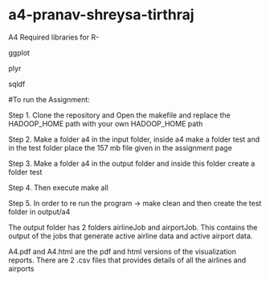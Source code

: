 # a4-pranav-shreysa-tirthraj
A4
Required libraries for R-

ggplot

plyr

sqldf

#To run the Assignment:

Step 1. Clone the repository and Open the makefile and replace the HADOOP_HOME path with your own HADOOP_HOME path

Step 2. Make a folder a4 in the input folder, inside a4 make a folder test and in the test folder place the 157 mb file given in the assignment page

Step 3. Make a folder a4 in the output folder and inside this folder create a folder test 

Step 4. Then execute make all

Step 5. In order to re run the program -> make clean and then create the test folder in output/a4

The output folder has 2 folders airlineJob and airportJob. This contains the output of the  jobs that generate active airline data and active airport data.

A4.pdf and A4.html are the pdf and html versions of the visualization reports.
There are 2 .csv files that provides details of all the airlines and airports 